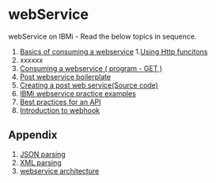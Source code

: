 # webService
webService on IBMi - Read the below  topics in sequence. 


1.  [Basics of consuming a webservice](./basics.md)
  1.[Using Http funcitons](https://www.ibm.com/docs/en/i/7.3?topic=systools-http-function-overview)    
  2. xxxxxx
3.  [Consuming a webservice ( program - GET )](./src/GetClobV.rpgle)
4.  [Post webservice boilerplate](https://github.com/GajenderTyagi/rpg-webservice-boilerpolate)
5.  [Creating a post web service(Source code)](./src/postwebservice)
6.  [IBMi webservice practice examples](./practice.md)
7.  [Best practices for an API](https://restfulapi.net/)
8.  [Introduction to webhook](https://www.getvero.com/resources/webhooks/)

## Appendix 


1.  [JSON parsing](./referDocs/Db2-JSON-Features-TRIDEX.pdf)
2.  [XML parsing](./referDocs/XML-Parsing.docx)
3.  [webservice architecture](./referDocs/ws-arch.jpg)
